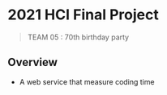 # 2021 HCI Final Project
> TEAM 05 : 70th birthday party

## Overview

- A web service that measure coding time